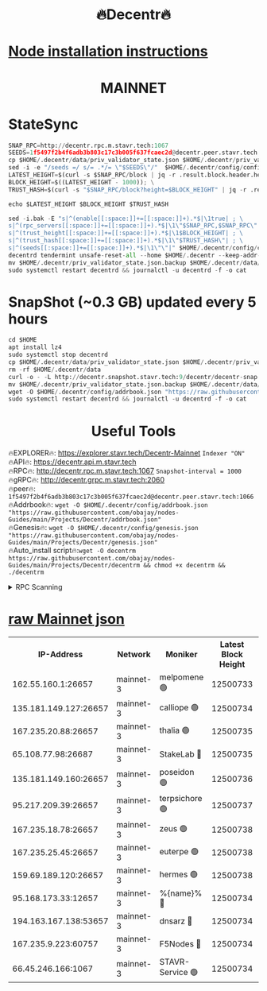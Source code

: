 <h1 align="center"> 🔥Decentr🔥</h1>

[Node installation instructions](https://github.com/obajay/nodes-Guides/tree/main/Projects/Decentr)
=
<h1 align="center"> MAINNET</h1>

# StateSync
```python
SNAP_RPC=http://decentr.rpc.m.stavr.tech:1067
SEEDS=1f5497f2b4f6adb3b803c17c3b005f637fcaec2d@decentr.peer.stavr.tech:1066
cp $HOME/.decentr/data/priv_validator_state.json $HOME/.decentr/priv_validator_state.json.backup
sed -i -e "/seeds =/ s/= .*/= \"$SEEDS\"/"  $HOME/.decentr/config/config.toml
LATEST_HEIGHT=$(curl -s $SNAP_RPC/block | jq -r .result.block.header.height); \
BLOCK_HEIGHT=$((LATEST_HEIGHT - 1000)); \
TRUST_HASH=$(curl -s "$SNAP_RPC/block?height=$BLOCK_HEIGHT" | jq -r .result.block_id.hash)

echo $LATEST_HEIGHT $BLOCK_HEIGHT $TRUST_HASH

sed -i.bak -E "s|^(enable[[:space:]]+=[[:space:]]+).*$|\1true| ; \
s|^(rpc_servers[[:space:]]+=[[:space:]]+).*$|\1\"$SNAP_RPC,$SNAP_RPC\"| ; \
s|^(trust_height[[:space:]]+=[[:space:]]+).*$|\1$BLOCK_HEIGHT| ; \
s|^(trust_hash[[:space:]]+=[[:space:]]+).*$|\1\"$TRUST_HASH\"| ; \
s|^(seeds[[:space:]]+=[[:space:]]+).*$|\1\"\"|" $HOME/.decentr/config/config.toml
decentrd tendermint unsafe-reset-all --home $HOME/.decentr --keep-addr-book
mv $HOME/.decentr/priv_validator_state.json.backup $HOME/.decentr/data/priv_validator_state.json
sudo systemctl restart decentrd && journalctl -u decentrd -f -o cat
```
# SnapShot (~0.3 GB) updated every 5 hours
```python
cd $HOME
apt install lz4
sudo systemctl stop decentrd
cp $HOME/.decentr/data/priv_validator_state.json $HOME/.decentr/priv_validator_state.json.backup
rm -rf $HOME/.decentr/data
curl -o - -L http://decentr.snapshot.stavr.tech:9/decentr/decentr-snap.tar.lz4 | lz4 -c -d - | tar -x -C $HOME/.decentr --strip-components 2
mv $HOME/.decentr/priv_validator_state.json.backup $HOME/.decentr/data/priv_validator_state.json
wget -O $HOME/.decentr/config/addrbook.json "https://raw.githubusercontent.com/obajay/nodes-Guides/main/Projects/Decentr/addrbook.json"
sudo systemctl restart decentrd && journalctl -u decentrd -f -o cat
```

 <h1 align="center"> Useful Tools</h1>

🔥EXPLORER🔥:     https://explorer.stavr.tech/Decentr-Mainnet        `Indexer "ON"` \
🔥API🔥:          https://decentr.api.m.stavr.tech \
🔥RPC🔥:          http://decentr.rpc.m.stavr.tech:1067              `Snapshot-interval = 1000` \
🔥gRPC🔥:         http://decentr.grpc.m.stavr.tech:2060 \
🔥peer🔥:         `1f5497f2b4f6adb3b803c17c3b005f637fcaec2d@decentr.peer.stavr.tech:1066` \
🔥Addrbook🔥:  `wget -O $HOME/.decentr/config/addrbook.json "https://raw.githubusercontent.com/obajay/nodes-Guides/main/Projects/Decentr/addrbook.json"` \
🔥Genesis🔥:  `wget -O $HOME/.decentr/config/genesis.json "https://raw.githubusercontent.com/obajay/nodes-Guides/main/Projects/Decentr/genesis.json"` \
🔥Auto_install script🔥:`wget -O decentrm https://raw.githubusercontent.com/obajay/nodes-Guides/main/Projects/Decentr/decentrm && chmod +x decentrm && ./decentrm`

<details>
<summary>RPC Scanning</summary>

<h2 align="center"> We scan nodes in real time every 4 hours. And we provide the final result of RPC endpoints.
We cannot influence the operation of these nodes in any way. </h2>


```python
If Voting Power is higher than 0 --> then the Node is a validator of the network and may be subject to attack and be a potential threat to the chain.
```
```python
We marked such validators with a red symbol
```

</details>

[raw Mainnet json](https://rpc-check.decentrm.stavr.tech/decentrm/rpc-decentrm-result.json)
=



<table><tr><th>IP-Address</th><th>Network</th><th>Moniker</th><th>Latest Block Height</th><th>Earliest Block Height</th><th>Catching Up</th><th>Tx Index</th><th>Voting Power</th><th>Scan Time</th></tr><tr><td>162.55.160.1:26657</td><td>mainnet-3</td><td>melpomene 🟢</td><td>12500733</td><td>1688950</td><td>False</td><td>on</td><td>0</td><td>2024-01-19T16:26:48.900220870UTC</td></tr><tr><td>135.181.149.127:26657</td><td>mainnet-3</td><td>calliope 🟢</td><td>12500734</td><td>1688950</td><td>False</td><td>on</td><td>0</td><td>2024-01-19T16:26:51.445301634UTC</td></tr><tr><td>167.235.20.88:26657</td><td>mainnet-3</td><td>thalia 🟢</td><td>12500735</td><td>1688950</td><td>False</td><td>on</td><td>0</td><td>2024-01-19T16:26:59.841781870UTC</td></tr><tr><td>65.108.77.98:26687</td><td>mainnet-3</td><td>StakeLab 🔴</td><td>12500735</td><td>1688950</td><td>False</td><td>on</td><td>5367611</td><td>2024-01-19T16:27:00.253783092UTC</td></tr><tr><td>135.181.149.160:26657</td><td>mainnet-3</td><td>poseidon 🟢</td><td>12500736</td><td>1688950</td><td>False</td><td>on</td><td>0</td><td>2024-01-19T16:27:04.900204446UTC</td></tr><tr><td>95.217.209.39:26657</td><td>mainnet-3</td><td>terpsichore 🟢</td><td>12500737</td><td>1688950</td><td>False</td><td>on</td><td>0</td><td>2024-01-19T16:27:11.404295171UTC</td></tr><tr><td>167.235.18.78:26657</td><td>mainnet-3</td><td>zeus 🟢</td><td>12500738</td><td>1688950</td><td>False</td><td>on</td><td>0</td><td>2024-01-19T16:27:15.789735914UTC</td></tr><tr><td>167.235.25.45:26657</td><td>mainnet-3</td><td>euterpe 🟢</td><td>12500738</td><td>1688950</td><td>False</td><td>on</td><td>0</td><td>2024-01-19T16:27:18.129798962UTC</td></tr><tr><td>159.69.189.120:26657</td><td>mainnet-3</td><td>hermes 🟢</td><td>12500738</td><td>1688950</td><td>False</td><td>on</td><td>0</td><td>2024-01-19T16:27:18.410671592UTC</td></tr><tr><td>95.168.173.33:12657</td><td>mainnet-3</td><td>%{name}% 🔴</td><td>12500734</td><td>8964001</td><td>False</td><td>on</td><td>4174497</td><td>2024-01-19T16:26:53.087256688UTC</td></tr><tr><td>194.163.167.138:53657</td><td>mainnet-3</td><td>dnsarz 🔴</td><td>12500734</td><td>11699001</td><td>False</td><td>on</td><td>5674</td><td>2024-01-19T16:26:51.922373537UTC</td></tr><tr><td>167.235.9.223:60757</td><td>mainnet-3</td><td>F5Nodes 🔴</td><td>12500734</td><td>12380001</td><td>False</td><td>off</td><td>544</td><td>2024-01-19T16:26:55.397989207UTC</td></tr><tr><td>66.45.246.166:1067</td><td>mainnet-3</td><td>STAVR-Service 🟢</td><td>12500734</td><td>12498001</td><td>False</td><td>on</td><td>0</td><td>2024-01-19T16:26:52.536041880UTC</td></tr></table>